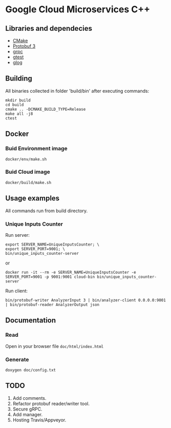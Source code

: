 # Google Cloud Microservices C++

## Libraries and dependecies
* [CMake](https://cmake.org/)
* [Protobuf 3](https://github.com/google/protobuf)
* [grpc](https://github.com/grpc/grpc)
* [gtest](https://github.com/google/googletest)
* [glog](https://github.com/google/glog)

## Building

All binaries collected in folder 'build/bin' after executing commands:
```
mkdir build
cd build
cmake .. -DCMAKE_BUILD_TYPE=Release
make all -j8
ctest
```

## Docker

### Buid Environment image
```
docker/env/make.sh
```

### Buid Cloud image
```
docker/build/make.sh
```

## Usage examples

All commands run from build directory.

### Unique Inputs Counter

Run server:
```
export SERVER_NAME=UniqueInputsCounter; \
export SERVER_PORT=9001; \
bin/unique_inputs_counter-server
```
or
```
docker run -it --rm -e SERVER_NAME=UniqueInputsCounter -e SERVER_PORT=9001 -p 9001:9001 cloud-bin bin/unique_inputs_counter-server
```

Run client:
```
bin/protobuf-writer AnalyzerInput 3 | bin/analyzer-client 0.0.0.0:9001 | bin/protobuf-reader AnalyzerOutput json
```

## Documentation

### Read

Open in your browser file `doc/html/index.html`

### Generate
```
doxygen doc/config.txt
```

## TODO
1. Add comments.
2. Refactor protobuf reader/writer tool.
3. Secure gRPC.
4. Add manager.
5. Hosting Travis/Appveyor.

